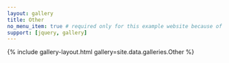 ```yaml
---
layout: gallery
title: Other
no_menu_item: true # required only for this example website because of menu construction
support: [jquery, gallery]
---
```



{% include gallery-layout.html gallery=site.data.galleries.Other %}
